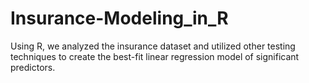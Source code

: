 # Insurance-Modeling_in_R

Using R, we analyzed the insurance dataset and utilized other testing techniques to create the best-fit linear regression model of significant predictors. 
